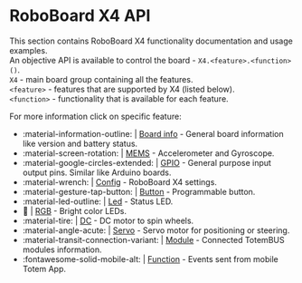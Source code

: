 # RoboBoard X4 API

This section contains RoboBoard X4 functionality documentation and usage examples.  
An objective API is available to control the board - `X4.<feature>.<function>()`.  
`X4` - main board group containing all the features.  
`<feature>` - features that are supported by X4 (listed below).  
`<function>` - functionality that is available for each feature.  

For more information click on specific feature:  

* :material-information-outline: | [Board info](board) - General board information like version and battery status.  
* :material-screen-rotation: | [MEMS](mems) - Accelerometer and Gyroscope.  
* :material-google-circles-extended: | [GPIO](gpio) - General purpose input output pins. Similar like Arduino boards.  
* :material-wrench: | [Config](config) - RoboBoard X4 settings.  
* :material-gesture-tap-button: | [Button](button) - Programmable button.  
* :material-led-outline: | [Led](led) - Status LED.  
* :traffic_light: | [RGB](rgb) - Bright color LEDs.  
* :material-tire: | [DC](dc) - DC motor to spin wheels.  
* :material-angle-acute: | [Servo](servo) - Servo motor for positioning or steering.  
* :material-transit-connection-variant: | [Module](module) - Connected TotemBUS modules information.  
* :fontawesome-solid-mobile-alt: | [Function](function) - Events sent from mobile Totem App.  